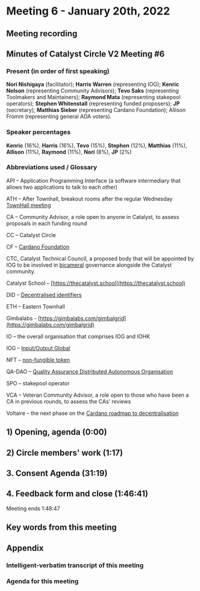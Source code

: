 # Meeting 6 - January 20th, 2022

## Meeting recording

## Minutes of Catalyst Circle V2 Meeting #6

### Present (in order of first speaking)

**Nori Nishigaya** (facilitator); **Harris Warren** (representing IOG); **Kenric Nelson** (representing Community Advisors); **Tevo Saks** (representing Toolmakers and Maintainers); **Raymond Mata** (representing stakepool operators); **Stephen Whitenstall** (representing funded proposers); **JP** (secretary);  **Matthias Sieber** (representing Cardano Foundation); Allison Fromm (representing general ADA voters).

### Speaker percentages

**Kenric** (16%), **Harris** (16%), **Tevo** (15%), **Stephen** (12%), **Matthias** (11%), **Allison** (11%), **Raymond** (11%), **Nori** (8%), **JP** (2%)

### Abbreviations used / Glossary

API – Application Programming Interface (a software intermediary that allows two applications to talk to each other)

ATH – After Townhall, breakout rooms after the regular Wednesday [TownHall meeting](https://bit.ly/3rCicSR)

CA – Community Advisor, a role open to anyone in Catalyst, to assess proposals in each funding round

CC – Catalyst Circle

CF – [Cardano Foundation](https://cardanofoundation.org)

CTC, Catalyst Technical Council,  a proposed body that will be appointed by IOG to be involved in [bicameral](https://en.wikipedia.org/wiki/Bicameralism) governance alongside the Catalyst community.

Catalyst School – [https://thecatalyst.school](https://thecatalyst.school)

DID – [Decentralised identifiers](https://en.wikipedia.org/wiki/Decentralized\_identifiers)

ETH – Eastern Townhall

Gimbalabs - [https://gimbalabs.com/gimbalgrid](https://gimbalabs.com/gimbalgrid)

IO – the overall organisation that comprises IOG and IOHK

IOG – [Input/Output Global](https://iohk.io)

NFT – [non-fungible token](https://en.wikipedia.org/wiki/Non-fungible\_token)

QA-DAO –  [Quality Assurance Distributed Autonomous Organisation](https://quality-assurance-dao.github.io)

SPO – stakepool operator

VCA – Veteran Community Advisor, a role open to those who have been a CA in previous rounds, to assess the CAs’ reviews

Voltaire – the next phase on the [Cardano roadmap to decentralisation](https://roadmap.cardano.org/en/voltaire/)

## 1) Opening, agenda (0:00)

## 2) Circle members' work (**1:17**)

## **3. Consent Agenda (31:19)**

## **4. Feedback form and close (1:46:41)**

Meeting ends 1:48:47

## **Key words from this meeting**

## **Appendix**

### Intelligent-verbatim transcript of this meeting

### Agenda for this meeting
